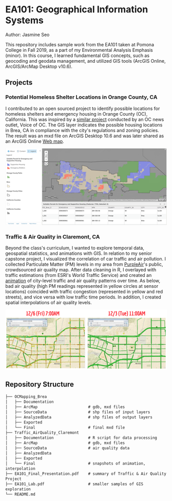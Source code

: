 # EA101: Geographical Information Systems

Author: Jasmine Seo

This repository includes sample work from the EA101 taken at Pomona College in Fall 2019, as a part of my Environmental Analysis Emphasis (minor). In this course, I learned fundamental GIS concepts, such as geocoding and geodata management, and utilized GIS tools (ArcGIS Online, ArcGIS/ArcMap Desktop v10.6).

## Projects

### Potential Homeless Shelter Locations in Orange County, CA
I contributed to an open sourced project to identify possible locations for homeless shelters and emergency housing in Orange County (OC), California. This was inspired by a [similar project](https://voiceofoc.org/2018/04/orange-countys-homeless-shelters-and-potential-emergency-housing-zones/) conducted by an OC news outlet, Voice of OC. The GIS layer indicates the possible housing locations in Brea, CA in compliance with the city's regulations and zoning policies. The result was an mxd file on ArcGIS Desktop 10.6 and was later shared as an ArcGIS Online [Web map](https://arcg.is/14uPTT0).

<p align="center">
  <img width = 1000 src="OCMapping_Brea/6_Final/Brea_OC_Mapping_Webmap.png">
</p>


### Traffic & Air Quality in Claremont, CA
Beyond the class's curriculum, I wanted to explore temporal data, geospatial statistics, and animations with GIS. In relation to my senior capstone project, I visualized the correlation of car traffic and air pollution. I collected Particulate Matter (PM) levels in my area from [PurpleAir](https://www.purpleair.com/map)'s public, crowdsourced air quality map. After data cleaning in R, I overlayed with traffic estimations (from ESRI's World Traffic Service) and created an [animation](https://youtu.be/G-z4RaVTrus) of city-level traffic and air quality patterns over time. As below, bad air quality (high PM readings represented in yellow circles at sensor locations) coincided with traffic congestion (represented in yellow and red streets), and vice versa with low traffic time periods. In addition, I created spatial interpolations of air quality levels.

<p align="center">
  <img width = 1000 src="Traffic_AirQuality/../Traffic_AirQuality_Claremont/6_Final/aq_traffic_comparison.png">
</p>


## Repository Structure
```
├── OCMapping_Brea
│   ├── Documentation
│   ├── ArcMap                      # gdb, mxd files
│   ├── SourceData                  # shp files of input layers
│   ├── AnalyzedData                # shp files of output layers
│   ├── Exported
│   └── Final                       # final mxd file
├── Traffic_AirQuality_Claremont
│   ├── Documentation               # R script for data processing  
│   ├── ArcMap                      # gdb, mxd files
│   ├── SourceData                  # air quality data
│   ├── AnalyzedData
│   ├── Exported            
│   └── Final                       # snapshots of animation, interpolation
├── EA101_Final_Presentation.pdf    # summary of Traffic & Air Quality Project
├── EA101_Lab.pdf                   # smaller samples of GIS exploration
└── README.md
```